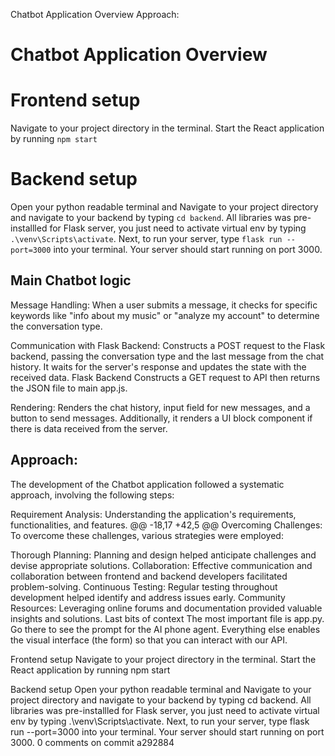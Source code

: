 Chatbot Application Overview
Approach:
# Chatbot Application Overview



# Frontend setup

Navigate to your project directory in the terminal.
Start the React application by running `npm start`

# Backend setup

Open your python readable terminal and Navigate to your project directory and navigate to your backend by typing `cd backend`.
All libraries was pre-installled for Flask server, you just need to activate virtual env by typing `.\venv\Scripts\activate`.
Next, to run your server, type `flask run --port=3000` into your terminal. Your server should start running on port 3000.

## Main Chatbot logic

Message Handling: When a user submits a message, it checks for specific keywords like "info about my music" or "analyze my account" to determine the conversation type.

Communication with Flask Backend: Constructs a POST request to the Flask backend, passing the conversation type and the last message from the chat history. It waits for the server's response and updates the state with the received data. Flask Backend Constructs a GET request to API then returns the JSON file to main app.js.


Rendering: Renders the chat history, input field for new messages, and a button to send messages. Additionally, it renders a UI block component if there is data received from the server.

## Approach:

The development of the Chatbot application followed a systematic approach, involving the following steps:

Requirement Analysis: Understanding the application's requirements, functionalities, and features.
@@ -18,17 +42,5 @@ Overcoming Challenges:
To overcome these challenges, various strategies were employed:

Thorough Planning: Planning and design helped anticipate challenges and devise appropriate solutions.
Collaboration: Effective communication and collaboration between frontend and backend developers facilitated problem-solving.
Continuous Testing: Regular testing throughout development helped identify and address issues early.
Community Resources: Leveraging online forums and documentation provided valuable insights and solutions.
Last bits of context
The most important file is app.py. Go there to see the prompt for the AI phone agent. Everything else enables the visual interface (the form) so that you can interact with our API.

Frontend setup
Navigate to your project directory in the terminal.
Start the React application by running npm start

Backend setup
Open your python readable terminal and Navigate to your project directory and navigate to your backend by typing cd backend.
All libraries was pre-installled for Flask server, you just need to activate virtual env by typing .\venv\Scripts\activate.
Next, to run your server, type flask run --port=3000 into your terminal. Your server should start running on port 3000.
0 comments on commit a292884
